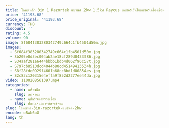 ```yaml
---
title: โลหะเหล็ก 3in 1 Razortek แบรนด์ 2kw 1.5kw Raycus เลเซอร์เส้นใยเลเซอร์เครื่องเชื่อมเครื่องตัดเชื่อมอุปกรณ์เชื่อมราคา
price: '41193.68'
price_original: '41193.68'
currency: THB
discount: ''
rating: 4.5
volume: 90
image: Sf684f383280342749c664c1fb4501d50m.jpg
images:
  - Sf684f383280342749c664c1fb4501d50m.jpg
  - Sb205e0d3ec004ab2ae18cf289d0433f86.jpg
  - S34aaf281e6444bbbb1bdb4d062f96c57t.jpg
  - S797cb8510dcd4044b80cd45149413534h.jpg
  - S8f28fde0929f4601b68cc8bd1d80854es.jpg
  - S2c83c120315e4effa9f852d2277ee44da.jpg
video: 1100208561397.mp4
categories:
  - name: เครื่องมือ
    slug: เคร-องม
  - name: อุปกรณ์และวัสดุเชื่อม
    slug: ปกรณ-และว-สด-เช-อม
slug: โลหะเหล-3in-razortek-แบรนด-2kw
encode: oBwb6oG
lang: th
---
```

  